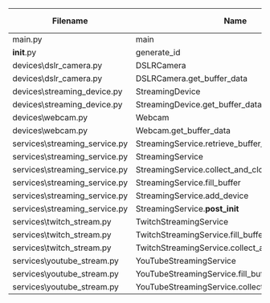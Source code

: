 
| Filename | Name | Type | Start:End Line | Complexity | Clasification |
| -------- | ---- | ---- | -------------- | ---------- | ------------- |
| main.py | main | F | 5:17 | 1 | A |
| __init__.py | generate_id | F | 9:10 | 1 | A |
| devices\dslr_camera.py | DSLRCamera | C | 7:9 | 2 | A |
| devices\dslr_camera.py | DSLRCamera.get_buffer_data | M | 8:9 | 1 | A |
| devices\streaming_device.py | StreamingDevice | C | 6:9 | 2 | A |
| devices\streaming_device.py | StreamingDevice.get_buffer_data | M | 7:9 | 1 | A |
| devices\webcam.py | Webcam | C | 11:16 | 2 | A |
| devices\webcam.py | Webcam.get_buffer_data | M | 15:16 | 1 | A |
| services\streaming_service.py | StreamingService.retrieve_buffer_data | M | 22:23 | 2 | A |
| services\streaming_service.py | StreamingService | C | 10:31 | 2 | A |
| services\streaming_service.py | StreamingService.collect_and_close_stream | M | 29:31 | 1 | A |
| services\streaming_service.py | StreamingService.fill_buffer | M | 25:27 | 1 | A |
| services\streaming_service.py | StreamingService.add_device | M | 19:20 | 1 | A |
| services\streaming_service.py | StreamingService.__post_init__ | M | 16:17 | 1 | A |
| services\twitch_stream.py | TwitchStreamingService | C | 5:18 | 3 | A |
| services\twitch_stream.py | TwitchStreamingService.fill_buffer | M | 6:11 | 2 | A |
| services\twitch_stream.py | TwitchStreamingService.collect_and_close_stream | M | 14:18 | 1 | A |
| services\youtube_stream.py | YouTubeStreamingService | C | 5:18 | 3 | A |
| services\youtube_stream.py | YouTubeStreamingService.fill_buffer | M | 6:11 | 2 | A |
| services\youtube_stream.py | YouTubeStreamingService.collect_and_close_stream | M | 14:18 | 1 | A |


